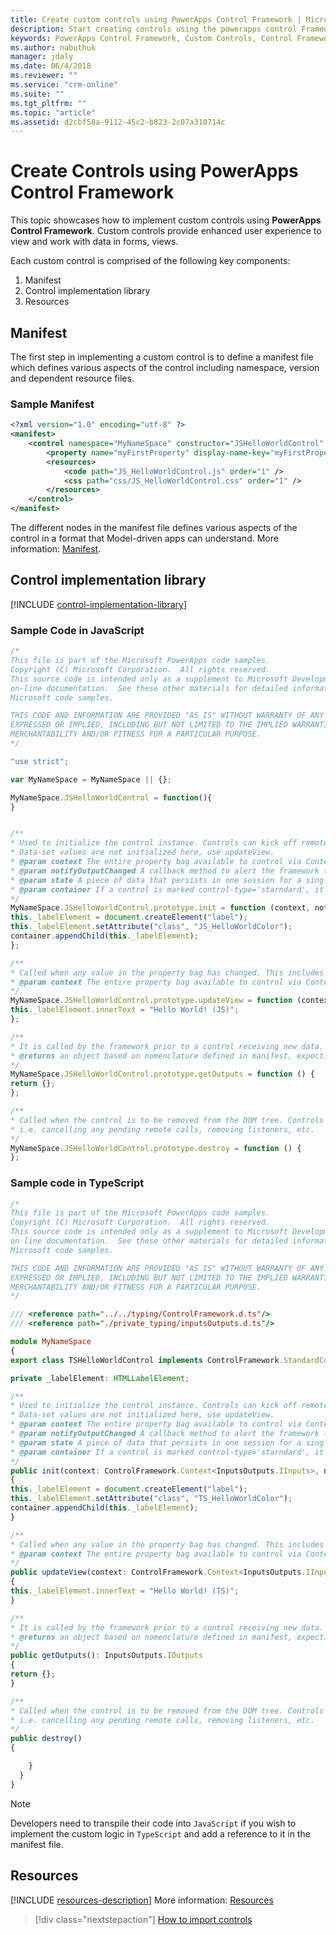 ```yaml
---
title: Create custom controls using PowerApps Control Framework | Microsoft Docs
description: Start creating controls using the powerapps control Framework
keywords: PowerApps Control Framework, Custom Controls, Control Framework
ms.author: nabuthuk
manager: jdaly
ms.date: 06/4/2018
ms.reviewer: ""
ms.service: "crm-online"
ms.suite: ""
ms.tgt_pltfrm: ""
ms.topic: "article"
ms.assetid: d2cbf58a-9112-45c2-b823-2c07a310714c
---
```


# Create Controls using PowerApps Control Framework

This topic showcases how to implement custom controls using **PowerApps Control Framework**. Custom controls provide enhanced user experience to view and work with data in forms, views.

Each custom control is comprised of the following key components:

1. Manifest
2. Control implementation library
3. Resources

## Manifest

The first step in implementing a custom control is to define a manifest file which defines various aspects of the control including namespace, version and dependent resource files.

### Sample Manifest

```xml
<?xml version="1.0" encoding="utf-8" ?>
<manifest>
	<control namespace="MyNameSpace" constructor="JSHelloWorldControl" version="1.0.0" display-name-key="JS_HelloWorldControl_Display_Key" description-key="JS_HelloWorldControl_Desc_Key" control-type="standard">
		<property name="myFirstProperty" display-name-key="myFirstProperty_Display_Key" description-key="myFirstProperty_Desc_Key" of-type="SingleLine.Text" usage="bound" required="true" />
		<resources>
			<code path="JS_HelloWorldControl.js" order="1" />
			<css path="css/JS_HelloWorldControl.css" order="1" />
		</resources>
	</control>
</manifest>
```

The different nodes in the manifest file defines various aspects of the control in a format that Model-driven apps can understand. More information: [Manifest](manifest-schema-reference/manifest.md).

## Control implementation library

[!INCLUDE [control-implementation-library](control-implementation-library.md)]

### Sample Code in JavaScript

```JavaScript
/*
This file is part of the Microsoft PowerApps code samples.
Copyright (C) Microsoft Corporation.  All rights reserved.
This source code is intended only as a supplement to Microsoft Development Tools and/or
on-line documentation.  See these other materials for detailed information regarding
Microsoft code samples.

THIS CODE AND INFORMATION ARE PROVIDED "AS IS" WITHOUT WARRANTY OF ANY KIND, EITHER
EXPRESSED OR IMPLIED, INCLUDING BUT NOT LIMITED TO THE IMPLIED WARRANTIES OF
MERCHANTABILITY AND/OR FITNESS FOR A PARTICULAR PURPOSE.
*/

"use strict";

var MyNameSpace = MyNameSpace || {};

MyNameSpace.JSHelloWorldControl = function(){
}


/**
* Used to initialize the control instance. Controls can kick off remote server calls and other initialization actions here.
* Data-set values are not initialized here, use updateView.
* @param context The entire property bag available to control via Context Object; It contains values as set up by the customizer mapped to property names defined in the manifest, as well as utility functions.
* @param notifyOutputChanged A callback method to alert the framework that the control has new outputs ready to be retrieved asynchronously.
* @param state A piece of data that persists in one session for a single user. Can be set at any point in a controls life cycle by calling 'setControlState' in the Mode interface.
* @param container If a control is marked control-type='starndard', it will receive an empty div element within which it can render its content.
*/
MyNameSpace.JSHelloWorldControl.prototype.init = function (context, notifyOutputChanged, state, container) {
this._labelElement = document.createElement("label");
this._labelElement.setAttribute("class", "JS_HelloWorldColor");
container.appendChild(this._labelElement);
};

/**
* Called when any value in the property bag has changed. This includes field values, data-sets, global values such as container height and width, offline status, control metadata values such as label, visible, etc.
* @param context The entire property bag available to control via Context Object; It contains values as set up by the customizer mapped to names defined in the manifest, as well as utility functions
*/
MyNameSpace.JSHelloWorldControl.prototype.updateView = function (context) {
this._labelElement.innerText = "Hello World! (JS)";
};

/**
* It is called by the framework prior to a control receiving new data.
* @returns an object based on nomenclature defined in manifest, expecting object[s] for property marked as “bound” or “output”
*/
MyNameSpace.JSHelloWorldControl.prototype.getOutputs = function () {
return {};
};

/**
* Called when the control is to be removed from the DOM tree. Controls should use this call for cleanup.
* i.e. cancelling any pending remote calls, removing listeners, etc.
*/
MyNameSpace.JSHelloWorldControl.prototype.destroy = function () {
};
```

### Sample code in TypeScript

```TypeScript
/*
This file is part of the Microsoft PowerApps code samples.
Copyright (C) Microsoft Corporation.  All rights reserved.
This source code is intended only as a supplement to Microsoft Development Tools and/or
on-line documentation.  See these other materials for detailed information regarding
Microsoft code samples.

THIS CODE AND INFORMATION ARE PROVIDED "AS IS" WITHOUT WARRANTY OF ANY KIND, EITHER
EXPRESSED OR IMPLIED, INCLUDING BUT NOT LIMITED TO THE IMPLIED WARRANTIES OF
MERCHANTABILITY AND/OR FITNESS FOR A PARTICULAR PURPOSE.
*/

/// <reference path="../../typing/ControlFramework.d.ts"/>
/// <reference path="./private_typing/inputsOutputs.d.ts"/>

module MyNameSpace
{
export class TSHelloWorldControl implements ControlFramework.StandardControl<InputsOutputs.IInputs, InputsOutputs.IOutputs> {

private _labelElement: HTMLLabelElement;

/**
* Used to initialize the control instance. Controls can kick off remote server calls and other initialization actions here.
* Data-set values are not initialized here, use updateView.
* @param context The entire property bag available to control via Context Object; It contains values as set up by the customizer mapped to property names defined in the manifest, as well as utility functions.
* @param notifyOutputChanged A callback method to alert the framework that the control has new outputs ready to be retrieved asynchronously.
* @param state A piece of data that persists in one session for a single user. Can be set at any point in a controls life cycle by calling 'setControlState' in the Mode interface.
* @param container If a control is marked control-type='starndard', it will receive an empty div element within which it can render its content.
*/
public init(context: ControlFramework.Context<InputsOutputs.IInputs>, notifyOutputChanged: () => void, state: ControlFramework.Dictionary, container:HTMLDivElement)
{
this._labelElement = document.createElement("label");
this._labelElement.setAttribute("class", "TS_HelloWorldColor");
container.appendChild(this._labelElement);
}

/**
* Called when any value in the property bag has changed. This includes field values, data-sets, global values such as container height and width, offline status, control metadata values such as label, visible, etc.
* @param context The entire property bag available to control via Context Object; It contains values as set up by the customizer mapped to names defined in the manifest, as well as utility functions
*/
public updateView(context: ControlFramework.Context<InputsOutputs.IInputs>,)
{
this._labelElement.innerText = "Hello World! (TS)";
}

/**
* It is called by the framework prior to a control receiving new data.
* @returns an object based on nomenclature defined in manifest, expecting object[s] for property marked as “bound” or “output”
*/
public getOutputs(): InputsOutputs.IOutputs
{
return {};
}

/**
* Called when the control is to be removed from the DOM tree. Controls should use this call for cleanup.
* i.e. cancelling any pending remote calls, removing listeners, etc.
*/
public destroy()
{

    }
  }
}
```

> [!NOTE]
> Developers need to transpile their code into `JavaScript` if you wish to implement the custom logic in `TypeScript` and add a reference to it in the manifest file.

## Resources

[!INCLUDE [resources-description](manifest-schema-reference/includes/resources-description.md)]
More information: [Resources](manifest-schema-reference/resources.md)


> [!div class="nextstepaction"]
> [How to import controls](import-custom-controls.md)


